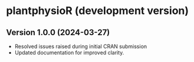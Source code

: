 # plantphysioR (development version)

## Version 1.0.0 (2024-03-27)

* Resolved issues raised during initial CRAN submission
* Updated documentation for improved clarity.
